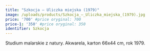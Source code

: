 ```yaml
---
title: "Szkocja – Uliczka miejska (1979)"
image: /uploads/products/Szkocja_–_Uliczka_miejska_(1979).jpg
price: '700' #price oryginal: 700
price-1: '350' #price oryginal: 350
identifier: Szkocja
---
```


Studium malarskie z natury. Akwarela, karton 66x44 cm, rok 1979.
